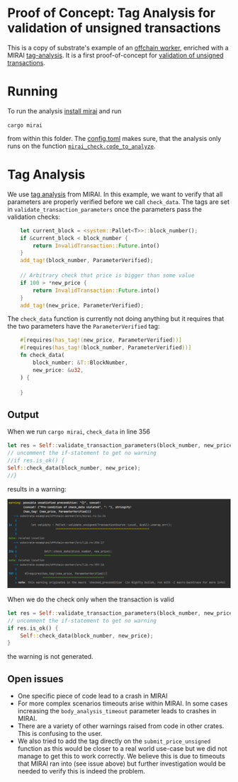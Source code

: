 # Proof of Concept: Tag Analysis for validation of unsigned transactions

This is a copy of substrate's example of an [offchain worker](https://github.com/paritytech/substrate/tree/ea9ce4c0af36310c0b0db264ab12cf4766b83750/frame/examples/offchain-worker), enriched with a MIRAI [tag-analysis](https://github.com/facebookexperimental/MIRAI/blob/main/documentation/TagAnalysis.md). It is a first proof-of-concept for [validation of unsigned transactions](https://github.com/bhargavbh/MIRAI/blob/main/substrate_examples/unsigned-transaction/description.md).

# Running

To run the analysis [install mirai](https://github.com/facebookexperimental/MIRAI/blob/main/documentation/InstallationGuide.md) and run

`cargo mirai`

from within this folder. The [config.toml](.cargo/config.toml) makes sure, that the analysis only runs on the function [`mirai_check.code_to_analyze`](src/mirai.rs).

# Tag Analysis
We use [tag analysis](https://github.com/facebookexperimental/MIRAI/blob/main/documentation/TagAnalysis.md) from MIRAI. In this example, we want to verify that all parameters are properly verified before we call `check_data`. The tags are set in `validate_transaction_parameters` once the parameters pass the validation checks:
``` rust
    let current_block = <system::Pallet<T>>::block_number();
    if &current_block < block_number {
        return InvalidTransaction::Future.into()
    }
    add_tag!(block_number, ParameterVerified);
    
    // Arbitrary check that price is bigger than some value
    if 100 > *new_price {
        return InvalidTransaction::Future.into()
    }
    add_tag!(new_price, ParameterVerified);
```

The `check_data` function is currently not doing anything but it requires that the two parameters have the `ParameterVerified` tag:

``` rust
    #[requires(has_tag!(new_price, ParameterVerified))]
    #[requires(has_tag!(block_number, ParameterVerified))]
    fn check_data(
        block_number: &T::BlockNumber,
        new_price: &u32,
    ) {

    }
```

## Output

When we run ``cargo mirai``, ``check_data`` in line 356

``` rust
let res = Self::validate_transaction_parameters(block_number, new_price);
// uncomment the if-statement to get no warning
//if res.is_ok() {
Self::check_data(block_number, new_price);
//}
```

results in a warning:

![MIRAI_WARNING](mirai-warning.png)

When we do the check only when the transaction is valid

``` rust
let res = Self::validate_transaction_parameters(block_number, new_price);
// uncomment the if-statement to get no warning
if res.is_ok() {
    Self::check_data(block_number, new_price);
}
```
the warning is not generated.



## Open issues

- One specific piece of code lead to a crash in MIRAI
- For more complex scenarios timeouts arise within MIRAI. In some cases increasing the `body_analysis_timeout` parameter leads to crashes in MIRAI.
- There are a variety of other warnings raised from code in other crates. This is confusing to the user.
- We also tried to add the tag directly on the `submit_price_unsigned` function as this would be closer to a real world use-case but we did not manage to get this to work correctly. We believe this is due to timeouts that MIRAI ran into (see issue above) but further investigation would be needed to verify this is indeed the problem.

